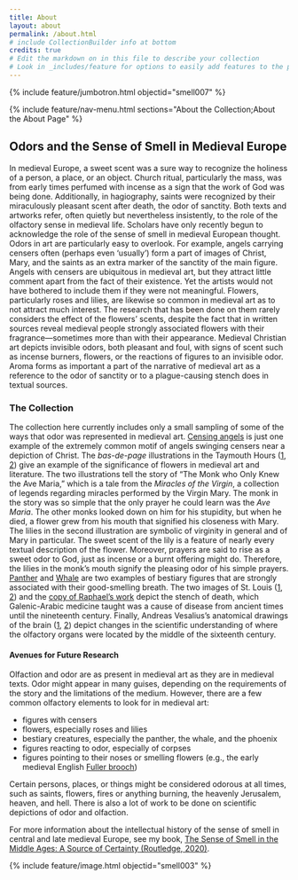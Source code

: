```yaml
---
title: About
layout: about
permalink: /about.html
# include CollectionBuilder info at bottom
credits: true
# Edit the markdown on in this file to describe your collection
# Look in _includes/feature for options to easily add features to the page
---
```


{% include feature/jumbotron.html objectid="smell007" %}

{% include feature/nav-menu.html sections="About the Collection;About the About Page" %}

## Odors and the Sense of Smell in Medieval Europe

In medieval Europe, a sweet scent was a sure way to recognize the holiness of a person, a place, or an object. 
Church ritual, particularly the mass, was from early times perfumed with incense as a sign that the work of God was being done. 
Additionally, in hagiography, saints were recognized by their miraculously pleasant scent after death, the odor of sanctity. 
Both texts and artworks refer, often quietly but nevertheless insistently, to the role of the olfactory sense in medieval life. 
Scholars have only recently begun to acknowledge the role of the sense of smell in medieval European thought. 
Odors in art are particularly easy to overlook. 
For example, angels carrying censers often (perhaps even ‘usually’) form a part of images of Christ, Mary, and the saints as an extra marker of the sanctity of the main figure. 
Angels with censers are ubiquitous in medieval art, but they attract little comment apart from the fact of their existence. 
Yet the artists would not have bothered to include them if they were not meaningful. 
Flowers, particularly roses and lilies, are likewise so common in medieval art as to not attract much interest. 
The research that has been done on them rarely considers the effect of the flowers’ scents, despite the fact that in written sources reveal medieval people strongly associated flowers with their fragrance—sometimes more than with their appearance. 
Medieval Christian art depicts invisible odors, both pleasant and foul, with signs of scent such as incense burners, flowers, or the reactions of figures to an invisible odor. 
Aroma forms as important a part of the narrative of medieval art as a reference to the odor of sanctity or to a plague-causing stench does in textual sources.

### The Collection

The collection here currently includes only a small sampling of some of the ways that odor was represented in medieval art. 
[Censing angels](https://sensusolfactus.github.io/medievalsmells/item.html?id=smell001) is just one example of the extremely common motif of angels swinging censers near a depiction of Christ. 
The *bas-de-page* illustrations in the Taymouth Hours ([1](https://sensusolfactus.github.io/medievalsmells/item.html?id=smell002), [2](https://sensusolfactus.github.io/medievalsmells/item.html?id=smell003)) give an example of the significance of flowers in medieval art and literature. 
The two illustrations tell the story of “The Monk who Only Knew the Ave Maria,” which is a tale from the *Miracles of the Virgin*, a collection of legends regarding miracles performed by the Virgin Mary. 
The monk in the story was so simple that the only prayer he could learn was the *Ave Maria*. 
The other monks looked down on him for his stupidity, but when he died, a flower grew from his mouth that signified his closeness with Mary. 
The lilies in the second illustration are symbolic of virginity in general and of Mary in particular. 
The sweet scent of the lily is a feature of nearly every textual description of the flower. 
Moreover, prayers are said to rise as a sweet odor to God, just as incense or a burnt offering might do. 
Therefore, the lilies in the monk’s mouth signify the pleasing odor of his simple prayers. 
[Panther](https://sensusolfactus.github.io/medievalsmells/item.html?id=smell004) and [Whale](https://sensusolfactus.github.io/medievalsmells/item.html?id=smell005) are two examples of bestiary figures that are strongly associated with their good-smelling breath. 
The two images of St. Louis ([1](https://sensusolfactus.github.io/medievalsmells/item.html?id=smell006), [2](https://sensusolfactus.github.io/medievalsmells/item.html?id=smell007)) and the [copy of Raphael’s work](https://sensusolfactus.github.io/medievalsmells/item.html?id=smell008) depict the stench of death, which Galenic-Arabic medicine taught was a cause of disease from ancient times until the nineteenth century. 
Finally, Andreas Vesalius’s anatomical drawings of the brain ([1](https://sensusolfactus.github.io/medievalsmells/item.html?id=smell009), [2](https://sensusolfactus.github.io/medievalsmells/item.html?id=smell010)) depict changes in the scientific understanding of where the olfactory organs were located by the middle of the sixteenth century. 

#### Avenues for Future Research

Olfaction and odor are as present in medieval art as they are in medieval texts. 
Odor might appear in many guises, depending on the requirements of the story and the limitations of the medium.
However, there are a few common olfactory elements to look for in medieval art: 

- figures with censers
- flowers, especially roses and lilies
- bestiary creatures, especially the panther, the whale, and the phoenix
- figures reacting to odor, especially of corpses
- figures pointing to their noses or smelling flowers (e.g., the early medieval English [Fuller brooch](https://www.britishmuseum.org/collection/object/H_1952-0404-1)) 

Certain persons, places, or things might be considered odorous at all times, such as saints, flowers, fires or anything burning, the heavenly Jerusalem, heaven, and hell. 
There is also a lot of work to be done on scientific depictions of odor and olfaction. 

For more information about the intellectual history of the sense of smell in central and late medieval Europe, see my book, [The Sense of Smell in the Middle Ages: A Source of Certainty (Routledge, 2020)](https://www.routledge.com/The-Sense-of-Smell-in-the-Middle-Ages-A-Source-of-Certainty/Robinson/p/book/9780367000684).

{% include feature/image.html objectid="smell003" %}
